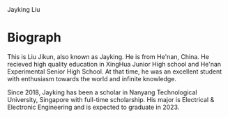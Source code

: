 <html lang=en>
<style>
body {
  background-image: url('bg.png');
  background-repeat: no-repeat;
}
</style>
<body>
<h>
Jayking Liu
</h>
  <h1>Biograph</h1>
  <p>
    This is Liu Jikun, also known as Jayking. He is from He'nan, China. He recieved high quality education in XingHua Junior High school and He'nan Experimental Senior High School. At that time, he was an excellent student with enthusiasm towards the world and infinite knowledge.
  </p>
  <p>
    Since 2018, Jayking has been a scholar in Nanyang Technological University, Singapore with full-time scholarship. His major is Electrical & Electronic Engineering and is expected to graduate in 2023.
  </p>
</body>
</html>
